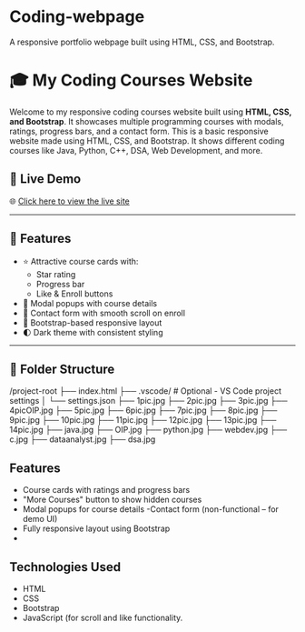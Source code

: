 # Coding-webpage
A responsive portfolio webpage built using HTML, CSS, and Bootstrap.


# 🎓 My Coding Courses Website

Welcome to my responsive coding courses website built using **HTML, CSS, and Bootstrap**. It showcases multiple programming courses with modals, ratings, progress bars, and a contact form. This is a basic responsive website made using HTML, CSS, and Bootstrap. It shows different coding courses like Java, Python, C++, DSA, Web Development, and more.

## 🚀 Live Demo  
🌐 [Click here to view the live site](https://timely-muffin-cf9cb6.netlify.app)

---

## 📌 Features
- ⭐ Attractive course cards with:
  - Star rating
  - Progress bar
  - Like & Enroll buttons
- 📘 Modal popups with course details
- 📇 Contact form with smooth scroll on enroll
- 🎨 Bootstrap-based responsive layout
- 🌓 Dark theme with consistent styling

---

## 📂 Folder Structure

/project-root
├── index.html
├── .vscode/                # Optional - VS Code project settings
│   └── settings.json
├── 1pic.jpg
├── 2pic.jpg
├── 3pic.jpg
├── 4picOIP.jpg
├── 5pic.jpg
├── 6pic.jpg
├── 7pic.jpg
├── 8pic.jpg
├── 9pic.jpg
├── 10pic.jpg
├── 11pic.jpg
├── 12pic.jpg
├── 13pic.jpg
├── 14pic.jpg
├── java.jpg
├── OIP.jpg
├── python.jpg
├── webdev.jpg
├── c.jpg
├── dataanalyst.jpg
├── dsa.jpg

## Features
- Course cards with ratings and progress bars
- "More Courses" button to show hidden courses
- Modal popups for course details
-Contact form (non-functional – for demo UI)
- Fully responsive layout using Bootstrap
- 
## Technologies Used
- HTML
- CSS
- Bootstrap
- JavaScript (for scroll and like functionality.
